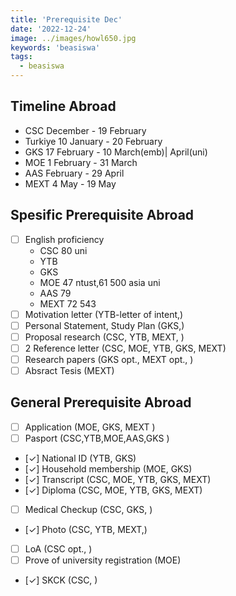 ```yaml
---
title: 'Prerequisite Dec'
date: '2022-12-24'
image: ../images/howl650.jpg
keywords: 'beasiswa'
tags:
  - beasiswa
---
```


## Timeline Abroad

- CSC December - 19 February
- Turkiye 10 January - 20 February
- GKS 17 February - 10 March(emb)| April(uni)
- MOE 1 February - 31 March
- AAS February - 29 April
- MEXT 4 May - 19 May

## Spesific Prerequisite Abroad

- [ ] English proficiency
  - CSC 80 uni
  - YTB
  - GKS
  - MOE 47 ntust,61 500 asia uni
  - AAS 79
  - MEXT 72 543
- [ ] Motivation letter (YTB-letter of intent,)
- [ ] Personal Statement, Study Plan (GKS,)
- [ ] Proposal research (CSC, YTB, MEXT, )
- [ ] 2 Reference letter (CSC, MOE, YTB, GKS, MEXT)
- [ ] Research papers (GKS opt., MEXT opt., )
- [ ] Absract Tesis (MEXT)

## General Prerequisite Abroad

- [ ] Application (MOE, GKS, MEXT )
- [ ] Pasport (CSC,YTB,MOE,AAS,GKS )
- [✓] National ID (YTB, GKS)
- [✓] Household membership (MOE, GKS)
- [✓] Transcript (CSC, MOE, YTB, GKS, MEXT)
- [✓] Diploma (CSC, MOE, YTB, GKS, MEXT)
- [ ] Medical Checkup (CSC, GKS, )
- [✓] Photo (CSC, YTB, MEXT,)
- [ ] LoA (CSC opt., )
- [ ] Prove of university registration (MOE)
- [✓] SKCK (CSC, )
